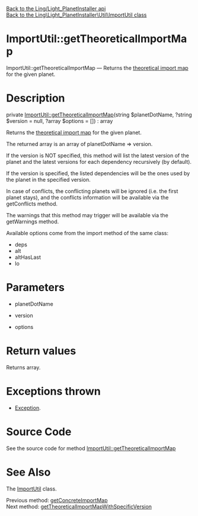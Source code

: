 [Back to the Ling/Light_PlanetInstaller api](https://github.com/lingtalfi/Light_PlanetInstaller/blob/master/doc/api/Ling/Light_PlanetInstaller.md)<br>
[Back to the Ling\Light_PlanetInstaller\Util\ImportUtil class](https://github.com/lingtalfi/Light_PlanetInstaller/blob/master/doc/api/Ling/Light_PlanetInstaller/Util/ImportUtil.md)


ImportUtil::getTheoreticalImportMap
================



ImportUtil::getTheoreticalImportMap — Returns the [theoretical import map](https://github.com/lingtalfi/Light_PlanetInstaller/blob/master/doc/pages/conception-notes.md#import-map) for the given planet.




Description
================


private [ImportUtil::getTheoreticalImportMap](https://github.com/lingtalfi/Light_PlanetInstaller/blob/master/doc/api/Ling/Light_PlanetInstaller/Util/ImportUtil/getTheoreticalImportMap.md)(string $planetDotName, ?string $version = null, ?array $options = []) : array




Returns the [theoretical import map](https://github.com/lingtalfi/Light_PlanetInstaller/blob/master/doc/pages/conception-notes.md#import-map) for the given planet.

The returned array is an array of planetDotName => version.

If the version is NOT specified, this method will list the latest version of the planet and the latest versions for each
dependency recursively (by default).

If the version is specified, the listed dependencies will be the ones used by the planet in the specified version.

In case of conflicts, the conflicting planets will be ignored (i.e. the first planet stays), and the conflicts information
will be available via the getConflicts method.


The warnings that this method may trigger will be available via the getWarnings method.


Available options come from the import method of the same class:
- deps
- alt
- altHasLast
- lo




Parameters
================


- planetDotName

    

- version

    

- options

    


Return values
================

Returns array.


Exceptions thrown
================

- [Exception](http://php.net/manual/en/class.exception.php).&nbsp;







Source Code
===========
See the source code for method [ImportUtil::getTheoreticalImportMap](https://github.com/lingtalfi/Light_PlanetInstaller/blob/master/Util/ImportUtil.php#L1176-L1224)


See Also
================

The [ImportUtil](https://github.com/lingtalfi/Light_PlanetInstaller/blob/master/doc/api/Ling/Light_PlanetInstaller/Util/ImportUtil.md) class.

Previous method: [getConcreteImportMap](https://github.com/lingtalfi/Light_PlanetInstaller/blob/master/doc/api/Ling/Light_PlanetInstaller/Util/ImportUtil/getConcreteImportMap.md)<br>Next method: [getTheoreticalImportMapWithSpecificVersion](https://github.com/lingtalfi/Light_PlanetInstaller/blob/master/doc/api/Ling/Light_PlanetInstaller/Util/ImportUtil/getTheoreticalImportMapWithSpecificVersion.md)<br>

